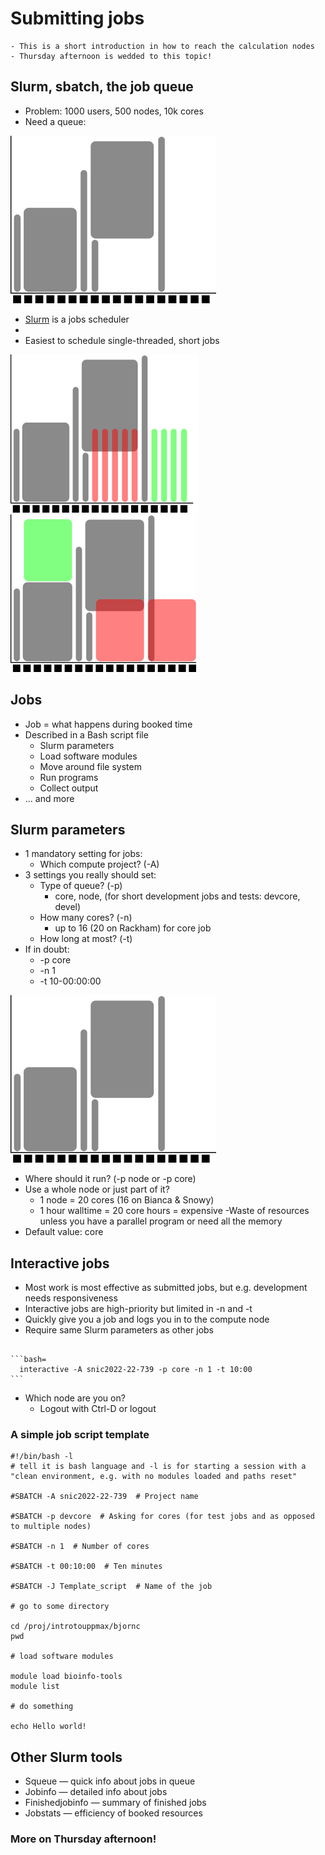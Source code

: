 # Submitting jobs
```{objectives}
- This is a short introduction in how to reach the calculation nodes
- Thursday afternoon is wedded to this topic!
```

## Slurm, sbatch, the job queue
- Problem: 1000 users, 500 nodes, 10k cores
- Need a queue:

![Image](./img/queue1.png)

- [Slurm](https://slurm.schedmd.com/) is a jobs scheduler
- 
- Easiest to schedule single-threaded, short jobs

![Image](./img/queue2.png)
![Image](./img/queue3.png)

## Jobs
- Job = what happens during booked time
- Described in a Bash script file
  - Slurm parameters
  - Load software modules
  - Move around file system
  - Run programs
  - Collect output
- ... and more

## Slurm parameters
- 1 mandatory setting for jobs:
  - Which compute project? (-A)
- 3 settings you really should set:
  - Type of queue? (-p)
    - core, node, (for short development jobs and tests: devcore, devel)
  - How many cores? (-n)
    - up to 16 (20 on Rackham) for core job
  - How long at most? (-t)
- If in doubt:
  - -p core
  - -n 1
  - -t 10-00:00:00

![Image](./img/queue1.png)

- Where should it run? (-p node or -p core)
- Use a whole node or just part of it?
  - 1 node = 20 cores (16 on Bianca & Snowy)
  - 1 hour walltime = 20 core hours = expensive
   -Waste of resources unless you have a parallel program or need all the memory
- Default value: core

## Interactive jobs
- Most work is most effective as submitted jobs, but e.g. development needs responsiveness
- Interactive jobs are high-priority but limited in -n and -t
- Quickly give you a job and logs you in to the compute node
- Require same Slurm parameters as other jobs

``````{challenge} Try interactive

```bash=
  interactive -A snic2022-22-739 -p core -n 1 -t 10:00
```
``````

- Which node are you on?
  - Logout with Ctrl-D or logout

 
### A simple job script template

```bash=
#!/bin/bash -l 
# tell it is bash language and -l is for starting a session with a "clean environment, e.g. with no modules loaded and paths reset"

#SBATCH -A snic2022-22-739  # Project name

#SBATCH -p devcore  # Asking for cores (for test jobs and as opposed to multiple nodes) 

#SBATCH -n 1  # Number of cores

#SBATCH -t 00:10:00  # Ten minutes

#SBATCH -J Template_script  # Name of the job

# go to some directory

cd /proj/introtouppmax/bjornc
pwd

# load software modules

module load bioinfo-tools
module list

# do something

echo Hello world!  

```

## Other Slurm tools

- Squeue — quick info about jobs in queue
- Jobinfo — detailed info about jobs
- Finishedjobinfo — summary of finished jobs
- Jobstats — efficiency of booked resources

 
### More on Thursday afternoon!

 

 
